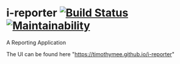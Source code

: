 # i-reporter   [![Build Status](https://travis-ci.org/TimothyMee/i-reporter.svg?branch=API)](https://travis-ci.org/TimothyMee/i-reporter)    [![Maintainability](https://api.codeclimate.com/v1/badges/9ea2f068b8bda5251ea6/maintainability)](https://codeclimate.com/github/TimothyMee/i-reporter/maintainability)


A Reporting Application

The UI can be found here "https://timothymee.github.io/i-reporter"
